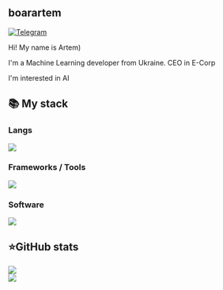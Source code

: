## boarartem
[![Telegram](https://img.shields.io/badge/-Telegram-2CA5E0?style=flat&logo=telegram&logoColor=white)](https://tlgg.ru/artem_boyar)

Hi! My name is Artem)

I'm a Machine Learning developer from Ukraine. CEO in E-Corp

I'm interested in AI

  <summary><h2><b>📚 My stack</b></h2></summary>
  <p>
    <h3>Langs</h3>
    <img src="https://skillicons.dev/icons?i=py,postgres,sqlite,go,mongo&perline=7" />
    <h3>Frameworks / Tools</h3>
    <img src="https://skillicons.dev/icons?i=unity,linux,git,docker,ubuntu,windows,arch&perline=7" />
    <h3>Software</h3>
    <img src="https://skillicons.dev/icons?i=visualstudio,pycharm,postman,discord&perline=7" />
    <br>
  </p>
</details>


  <summary><h2><b>⭐GitHub stats</b></h2></summary>
  <p>
   <img src="https://github-readme-stats.vercel.app/api/top-langs/?username=boarartem&theme=dracula&layout=compact&hide_border=true&bg_color=00000000" />
   <br>
   <img src="https://github-readme-stats.vercel.app/api?username=boarartem&count_private=true&show_icons=true&theme=dracula&hide_border=true&bg_color=00000000" />
  </p>
</details>
